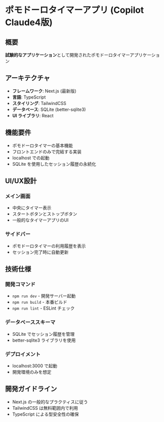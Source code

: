 # ポモドーロタイマーアプリ (Copilot Claude4版)

## 概要
**試験的なアプリケーション**として開発されたポモドーロタイマーアプリケーション

## アーキテクチャ
- **フレームワーク**: Next.js (最新版)
- **言語**: TypeScript
- **スタイリング**: TailwindCSS
- **データベース**: SQLite (better-sqlite3)
- **UI ライブラリ**: React

## 機能要件
- ポモドーロタイマーの基本機能
- フロントエンドのみで完結する実装
- localhost での起動
- SQLite を使用したセッション履歴の永続化

## UI/UX設計
### メイン画面
- 中央にタイマー表示
- スタートボタンとストップボタン
- 一般的なタイマーアプリのUI

### サイドバー
- ポモドーロタイマーの利用履歴を表示
- セッション完了時に自動更新

## 技術仕様
### 開発コマンド
- `npm run dev` - 開発サーバー起動
- `npm run build` - 本番ビルド
- `npm run lint` - ESLint チェック

### データベーススキーマ
- SQLite でセッション履歴を管理
- better-sqlite3 ライブラリを使用

### デプロイメント
- localhost:3000 で起動
- 開発環境のみを想定

## 開発ガイドライン
- Next.js の一般的なプラクティスに従う
- TailwindCSS は無料範囲内で利用
- TypeScript による型安全性の確保